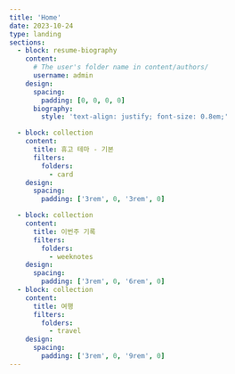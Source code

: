 ```yaml
---
title: 'Home'
date: 2023-10-24
type: landing
sections:
  - block: resume-biography
    content:
      # The user's folder name in content/authors/
      username: admin
    design:
      spacing:
        padding: [0, 0, 0, 0]
      biography:
        style: 'text-align: justify; font-size: 0.8em;'

  - block: collection
    content:
      title: 휴고 테마 - 기본
      filters:
        folders:
          - card
    design:
      spacing:
        padding: ['3rem', 0, '3rem', 0]

  - block: collection
    content:
      title: 이번주 기록
      filters:
        folders:
          - weeknotes
    design:
      spacing:
        padding: ['3rem', 0, '6rem', 0]
  - block: collection
    content:
      title: 여행
      filters:
        folders: 
          - travel
    design:
      spacing:
        padding: ['3rem', 0, '9rem', 0]
---      
```

